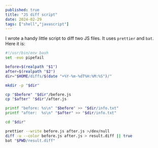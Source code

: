 ```yaml
---
published: true
title: "JS diff script"
date: 2024-02-29
tags: ["shell","javascript"]
---
```


I wrote a handy little script to diff two JS files. It uses `prettier` and `bat`. Here it is:

```bash
#!/usr/bin/env bash
set -euo pipefail

before=$(realpath "$1")
after=$(realpath "$2")
dir="$HOME/diffs/$(date "+%Y-%m-%dT%H:%M:%S")/"

mkdir -p "$dir"

cp "$before" "$dir"/before.js
cp "$after" "$dir"/after.js

printf "before: %s\n" "$before" >> "$dir/info.txt"
printf "after:  %s\n" "$after" >> "$dir/info.txt"

cd "$dir"

prettier --write before.js after.js >/dev/null
diff -u --color before.js after.js > result.diff || true
bat "$PWD/result.diff"
```